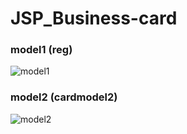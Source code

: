 # JSP_Business-card

### model1 (reg)
![model1](https://user-images.githubusercontent.com/33312259/132858675-3e796460-338c-4264-bfe7-70c4882bb52a.png)




### model2 (cardmodel2)
![model2](https://user-images.githubusercontent.com/33312259/132858729-1c1975e3-9a97-4c7c-94ee-eeb78df8d4ab.png)
